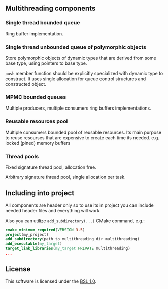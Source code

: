 ## Multithreading components

### Single thread bounded queue

Ring buffer implementation.

### Single thread unbounded queue of polymorphic objects

Store polymorphic objects of dynamic types that are derived from some base type, using pointers to base type.

`push` member function should be explicitly specialized with dynamic type to construct.
It uses single allocation for queue control structures and constructed object.

### MPMC bounded queues

Multiple producers, multiple consumers ring buffers implementations.

### Reusable resources pool

Multiple consumers bounded pool of reusable resources.
Its main purpose to reuse resourses that are expensive to create each time its needed.
e.g. locked (pined) memory buffers

### Thread pools

Fixed signature thread pool, allocation free.

Arbitrary signature thread pool, single allocation per task.

## Including into project

All components are header only so to use its in project you can include needed header files and everything will work.

Also you can utilize `add_subdirectory(...)` CMake command, e.g.:

```cmake
cmake_minimum_required(VERSION 3.5)
project(my_project)
add_subdirectory(path_to_multithreading_dir multithreading)
add_executable(my_target)
target_link_libraries(my_target PRIVATE multithreading)
...
```

## License
This software is licensed under the [BSL 1.0](LICENSE.txt).